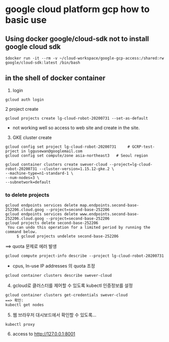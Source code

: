 # google cloud platform gcp how to basic use

## Using docker google/cloud-sdk not to install google cloud sdk                          
```
$docker run -it --rm -v ~/cloud-workspace/google-gcp-access:/shared:rw google/cloud-sdk:latest /bin/bash
```

## in the shell of docker container 

1. login
```
gcloud auth login
```


2 project create 
```
gcloud projects create lg-cloud-robot-20200731 --set-as-default
```
- not working well so access to web site and create in the site. 


3. GKE cluster create
```
gcloud config set project lg-cloud-robot-20200731     # GCRP-test-prject in lggusewan@googlemail.com
gcloud config set compute/zone asia-northeast3   # Seoul region

gcloud container clusters create swever-cloud --project=lg-cloud-robot-20200731 --cluster-version=1.15.12-gke.2 \
--machine-type=n1-standard-1 \
--num-nodes=3 \
--subnetwork=default
```

### to delete projects
```
gcloud endpoints services delete map.endpoints.second-base-252206.cloud.goog --project=second-base-252206
gcloud endpoints services delete www.endpoints.second-base-252206.cloud.goog --project=second-base-252206
gcloud projects delete second-base-252206
 You can undo this operation for a limited period by running the command below.
     $ gcloud projects undelete second-base-252206
```

==> quota 문제로 에러 발생
```
gcloud compute project-info describe --project lg-cloud-robot-20200731
```
- cpus, In-use IP addresses 의  quota 조정
```
gcloud container clusters describe swever-cloud
```

4. gcloud로 클러스터를 제어할 수 있도록 kubectl 인증정보를 설정
```
gcloud container clusters get-credentials swever-cloud
==> 확인: 
kubectl get nodes  
```

5. 웹 브라우저 대시보드에서 확인할 수 있도록...
```
kubectl proxy
```

6. access to http://127.0.0.1:8001

